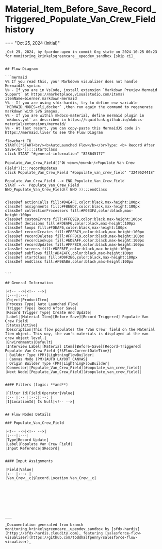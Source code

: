 # Material_Item_Before_Save_Record_Triggered_Populate_Van_Crew_Field history

<!-- This page has been generated to be viewed with mkdocs-material, you can not view it just as markdown . Activate tab plugin following the doc at https://squidfunk.github.io/mkdocs-material/reference/content-tabs/ -->

=== "Oct 25, 2024 (Initial)"

    _Oct 25, 2024, by fpardon-upeo in commit Org state on 2024-10-25 00:23 for monitoring_krinkelsgreencare__upeodev_sandbox [skip ci]_

    
    ## Flow Diagram
    
    ```mermaid
    %% If you read this, your Markdown visualizer does not handle MermaidJS syntax.
    %% - If you are in VsCode, install extension `Markdown Preview Mermaid Support` at https://marketplace.visualstudio.com/items?itemName=bierner.markdown-mermaid
    %% - If you are using sfdx-hardis, try to define env variable `MERMAID_MODES=cli,docker` ,then run again the command to regenerate markdown with SVG images.
    %% - If you are within mkdocs-material, define mermaid plugin in `mkdocs.yml` as described in https://squidfunk.github.io/mkdocs-material/extensions/mermaid/
    %% - At last resort, you can copy-paste this MermaidJS code in https://mermaid.live/ to see the Flow Diagram
    
    flowchart TB
    START(["START<br/><b>AutoLaunched Flow</b></br>Type: <b> Record After Save</b>"]):::startClass
    click START "#general-information" "828645177"
    
    Populate_Van_Crew_Field[("🛠️ <em></em><br/>Populate Van Crew Field")]:::recordUpdates
    click Populate_Van_Crew_Field "#populate_van_crew_field" "3249524418"
    
    Populate_Van_Crew_Field --> END_Populate_Van_Crew_Field
    START -->  Populate_Van_Crew_Field
    END_Populate_Van_Crew_Field(( END )):::endClass
    
    
    classDef actionCalls fill:#D4E4FC,color:black,max-height:100px
    classDef assignments fill:#FBEED7,color:black,max-height:100px
    classDef collectionProcessors fill:#F0E3FA,color:black,max-height:100px
    classDef customErrors fill:#FFE9E9,color:black,max-height:100px
    classDef decisions fill:#FDEAF6,color:black,max-height:100px
    classDef loops fill:#FDEAF6,color:black,max-height:100px
    classDef recordCreates fill:#FFF8C9,color:black,max-height:100px
    classDef recordDeletes fill:#FFF8C9,color:black,max-height:100px
    classDef recordLookups fill:#EDEAFF,color:black,max-height:100px
    classDef recordUpdates fill:#FFF8C9,color:black,max-height:100px
    classDef screens fill:#DFF6FF,color:black,max-height:100px
    classDef subflows fill:#D4E4FC,color:black,max-height:100px
    classDef startClass fill:#D9F2E6,color:black,max-height:100px
    classDef endClass fill:#F9BABA,color:black,max-height:100px
    
    
    ```
    
    ## General Information
    
    |<!-- -->|<!-- -->|
    |:---|:---|
    |Object|ProductItem|
    |Process Type| Auto Launched Flow|
    |Trigger Type| Record After Save|
    |Record Trigger Type| Create And Update|
    |Label|[Material Item][Before-Save][Record-Triggered] Populate Van Crew Field|
    |Status|Active|
    |Description|This flow populates the 'Van Crew' field on the Material Item object. This way, the van's materials is displayed at the van crew object level.|
    |Environments|Default|
    |Interview Label|[Material Item][Before-Save][Record-Triggered] Populate Van Crew Field {!$Flow.CurrentDateTime}|
    | Builder Type (PM)|LightningFlowBuilder|
    | Canvas Mode (PM)|AUTO_LAYOUT_CANVAS|
    | Origin Builder Type (PM)|LightningFlowBuilder|
    |Connector|[Populate_Van_Crew_Field](#populate_van_crew_field)|
    |Next Node|[Populate_Van_Crew_Field](#populate_van_crew_field)|
    
    
    #### Filters (logic: **and**)
    
    |Filter Id|Field|Operator|Value|
    |:-- |:-- |:--:|:--: |
    |1|LocationId| Is Null|<!-- -->|
    
    
    ## Flow Nodes Details
    
    ### Populate_Van_Crew_Field
    
    |<!-- -->|<!-- -->|
    |:---|:---|
    |Type|Record Update|
    |Label|Populate Van Crew Field|
    |Input Reference|$Record|
    
    
    #### Input Assignments
    
    |Field|Value|
    |:-- |:--: |
    |Van_Crew__c|$Record.Location.Van_Crew__c|
    
    
    
    
    
    
    
    
    ___
    
    _Documentation generated from branch monitoring_krinkelsgreencare__upeodev_sandbox by [sfdx-hardis](https://sfdx-hardis.cloudity.com), featuring [salesforce-flow-visualiser](https://github.com/toddhalfpenny/salesforce-flow-visualiser)_

